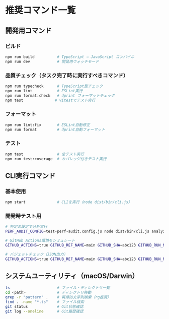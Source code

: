 # 推奨コマンド一覧

## 開発用コマンド

### ビルド

```bash
npm run build          # TypeScript → JavaScript コンパイル
npm run dev            # 開発用ウォッチモード
```

### 品質チェック（タスク完了時に実行すべきコマンド）

```bash
npm run typecheck      # TypeScript型チェック
npm run lint           # ESLint実行
npm run format:check   # dprint フォーマットチェック
npm test              # Vitestでテスト実行
```

### フォーマット

```bash
npm run lint:fix       # ESLint自動修正
npm run format         # dprint自動フォーマット
```

### テスト

```bash
npm test               # 全テスト実行
npm run test:coverage  # カバレッジ付きテスト実行
```

## CLI実行コマンド

### 基本使用

```bash
npm start              # CLIを実行（node dist/bin/cli.js）
```

### 開発時テスト用

```bash
# 特定の設定で分析実行
PERF_AUDIT_CONFIG=test-perf-audit.config.js node dist/bin/cli.js analyze

# GitHub Actions環境をシミュレート
GITHUB_ACTIONS=true GITHUB_REF_NAME=main GITHUB_SHA=abc123 GITHUB_RUN_NUMBER=42 node dist/bin/cli.js analyze

# バジェットチェック（JSON出力）
GITHUB_ACTIONS=true GITHUB_REF_NAME=main GITHUB_SHA=abc123 GITHUB_RUN_NUMBER=42 PERF_AUDIT_CONFIG=test-perf-audit.config.js node dist/bin/cli.js budget --format json
```

## システムユーティリティ（macOS/Darwin）

```bash
ls                     # ファイル・ディレクトリ一覧
cd <path>              # ディレクトリ移動
grep -r "pattern" .    # 再帰的文字列検索（rg推奨）
find . -name "*.ts"    # ファイル検索
git status             # Git状態確認
git log --oneline      # Git履歴確認
```
